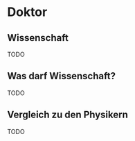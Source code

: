 # Doktor

## Wissenschaft

TODO

## Was darf Wissenschaft?

TODO

## Vergleich zu den Physikern

TODO
